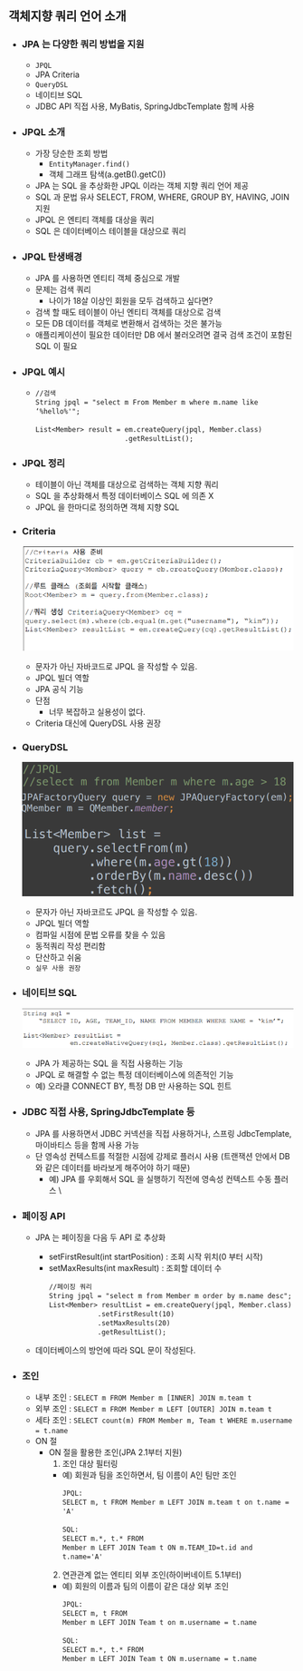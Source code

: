 ## 객체지향 쿼리 언어 소개

* ### JPA 는 다양한 쿼리 방법을 지원
    * ```JPQL```
    * JPA Criteria
    * ```QueryDSL```
    * 네이티브 SQL
    * JDBC API 직접 사용, MyBatis, SpringJdbcTemplate 함께 사용
    

* ### JPQL 소개
    * 가장 당순한 조회 방법
        * ```EntityManager.find()```
        * 객체 그래프 탐색(a.getB().getC())
    * JPA 는 SQL 을 추상화한 JPQL 이라는 객체 지향 쿼리 언어 제공
    * SQL 과 문법 유사 SELECT, FROM, WHERE, GROUP BY, HAVING, JOIN 지원
    * JPQL 은 엔티티 객체를 대상을 쿼리
    * SQL 은 데이터베이스 테이블을 대상으로 쿼리

* ### JPQL 탄생배경
    * JPA 를 사용하면 엔티티 객체 중심으로 개발
    * 문제는 검색 쿼리
        * 나이가 18살 이상인 회원을 모두 검색하고 싶다면?
    * 검색 할 때도 테이블이 아닌 엔티티 객체를 대상으로 검색
    * 모든 DB 데이터를 객체로 변환해서 검색하는 것은 불가능
    * 애플리케이션이 필요한 데이터만 DB 에서 불러오려면 결국 검색 조건이 포함된 SQL 이 필요
    

* ### JPQL 예시
    * ``` 
      //검색
      String jpql = "select m From Member m where m.name like ‘%hello%'";
        
      List<Member> result = em.createQuery(jpql, Member.class)
                            .getResultList();
      ```
      
* ### JPQL 정리
    * 테이블이 아닌 객체를 대상으로 검색하는 객체 지향 쿼리
    * SQL 을 추상화해서 특정 데이터베이스 SQL 에 의존 X
    * JPQL 을 한마디로 정의하면 객체 지향 SQL
  

* ### Criteria
  ![img.png](img.png)
  * 문자가 아닌 자바코드로 JPQL 을 작성할 수 있음.
  * JPQL 빌더 역할
  * JPA 공식 기능
  * 단점
    * 너무 복잡하고 실용성이 없다.
  * Criteria 대신에 QueryDSL 사용 권장
  

* ### QueryDSL
  ![img_1.png](img_1.png)
  * 문자가 아닌 자바코르도 JPQL 을 작성할 수 있음.
  * JPQL 빌더 역할
  * 컴파일 시점에 문법 오류를 찾을 수 있음
  * 동적쿼리 작성 편리함
  * 단산하고 쉬움
  * ```실무 사용 권장```
  

* ### 네이티브 SQL
  ![img_2.png](img_2.png)
  * JPA 가 제공하는 SQL 을 직접 사용하는 기능
  * JPQL 로 해결할 수 없는 특정 데이터베이스에 의존적인 기능
  * 예) 오라클 CONNECT BY, 특정 DB 만 사용하는 SQL 힌트
  

* ### JDBC 직접 사용, SpringJdbcTemplate 등
  * JPA 를 사용하면서 JDBC 커넥션을 직접 사용하거나, 스프링 JdbcTemplate, 마이바티스 등을 함께 사용 가능
  * 단 영속성 컨텍스트를 적절한 시점에 강제로 플러시 사용
    (트랜잭션 안에서 DB 와 같은 데이터를 바라보게 해주어야 하기 때문)
    * 예) JPA 를 우회해서 SQL 을 실행하기 직전에 영속성 컨텍스트 수동 플러스 \
  

* ### 페이징 API
  * JPA 는 페이징을 다음 두 API 로 추상화
    * setFirstResult(int startPosition) : 조회 시작 위치(0 부터 시작)
    * setMaxResults(int maxResult) : 조회할 데이터 수
      ```
      //페이징 쿼리
      String jpql = "select m from Member m order by m.name desc";
      List<Member> resultList = em.createQuery(jpql, Member.class)
                  .setFirstResult(10)
                  .setMaxResults(20)
                  .getResultList();
      ```
      
  * 데이터베이스의 방언에 따라 SQL 문이 작성된다.
  

* ### 조인
  * 내부 조인 : ```SELECT m FROM Member m [INNER] JOIN m.team t```
  * 외부 조인 : ```SELECT m FROM Member m LEFT [OUTER] JOIN m.team t```
  * 세타 조인 : ```SELECT count(m) FROM Member m, Team t WHERE m.username = t.name```
  * ON 절
    * ON 절을 활용한 조인(JPA 2.1부터 지원)
      1. 조인 대상 필터링
        * 예) 회원과 팀을 조인하면서, 팀 이름이 A인 팀만 조인
          ```
          JPQL:
          SELECT m, t FROM Member m LEFT JOIN m.team t on t.name = 'A'
          
          SQL:
          SELECT m.*, t.* FROM
          Member m LEFT JOIN Team t ON m.TEAM_ID=t.id and t.name='A'
          ``` 
      2. 연관관계 없는 엔티티 외부 조인(하이버네이트 5.1부터)
        * 예) 회원의 이름과 팀의 이름이 같은 대상 외부 조인
          ```
          JPQL:
          SELECT m, t FROM
          Member m LEFT JOIN Team t on m.username = t.name
          
          SQL:
          SELECT m.*, t.* FROM
          Member m LEFT JOIN Team t ON m.username = t.name
          ```